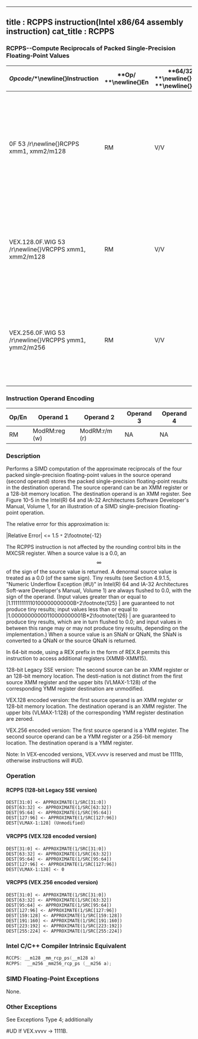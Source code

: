 ----------------------------
title : RCPPS instruction(Intel x86/64 assembly instruction)
cat_title : RCPPS
----------------------------
### RCPPS--Compute Reciprocals of Packed Single-Precision Floating-Point Values


|**Opcode*/**\newline{}**Instruction**|**Op/ **\newline{}**En**|**64/32 bit **\newline{}**Mode **\newline{}**Support**|**CPUID **\newline{}**Feature **\newline{}**Flag**|**Description**|
|-------------------------------------|------------------------|------------------------------------------------------|--------------------------------------------------|---------------|
|0F 53 /r\newline{}RCPPS xmm1, xmm2/m128|RM|V/V|SSE|Computes the approximate reciprocals of the packed single-precision floating-point values in xmm2/m128 and stores the results in xmm1.|
|VEX.128.0F.WIG 53 /r\newline{}VRCPPS xmm1, xmm2/m128|RM|V/V|AVX|Computes the approximate reciprocals of packed single-precision values in xmm2/mem and stores the results in xmm1.|
|VEX.256.0F.WIG 53 /r\newline{}VRCPPS ymm1, ymm2/m256|RM|V/V|AVX|Computes the approximate reciprocals of packed single-precision values in ymm2/mem and stores the results in ymm1.|
### Instruction Operand Encoding


|Op/En|Operand 1|Operand 2|Operand 3|Operand 4|
|-----|---------|---------|---------|---------|
|RM|ModRM:reg (w)|ModRM:r/m (r)|NA|NA|
### Description


Performs a SIMD computation of the approximate reciprocals of the four packed single-precision floating-point values in the source operand (second operand) stores the packed single-precision floating-point results in the destination operand. The source operand can be an XMM register or a 128-bit memory location. The destination operand is an XMM register. See Figure 10-5 in the Intel(R) 64 and IA-32 Architectures Software Developer's Manual, Volume 1, for an illustration of a SIMD single-precision floating-point operation.

The relative error for this approximation is:

 |Relative Error| <= 1.5 `*` 2\footnote{-12}  

The RCPPS instruction is not affected by the rounding control bits in the MXCSR register. When a source value is a 0.0, an $$\infty$$ of the sign of the source value is returned. A denormal source value is treated as a 0.0 (of the same sign). Tiny results (see Section 4.9.1.5, "Numeric Underflow Exception (#U)" in Intel(R) 64 and IA-32 Architectures Soft-ware Developer's Manual, Volume 1) are always flushed to 0.0, with the sign of the operand. (Input values greater than or equal to |1.11111111110100000000000B`*`2\footnote{125} | are guaranteed to not produce tiny results; input values less than or equal to |1.00000000000110000000001B*2\footnote{126} | are guaranteed to produce tiny results, which are in turn flushed to 0.0; and input values in between this range may or may not produce tiny results, depending on the implementation.) When a source value is an SNaN or QNaN, the SNaN is converted to a QNaN or the source QNaN is returned.

In 64-bit mode, using a REX prefix in the form of REX.R permits this instruction to access additional registers (XMM8-XMM15).

128-bit Legacy SSE version: The second source can be an XMM register or an 128-bit memory location. The desti-nation is not distinct from the first source XMM register and the upper bits (VLMAX-1:128) of the corresponding YMM register destination are unmodified.

VEX.128 encoded version: the first source operand is an XMM register or 128-bit memory location. The destination operand is an XMM register. The upper bits (VLMAX-1:128) of the corresponding YMM register destination are zeroed.

VEX.256 encoded version: The first source operand is a YMM register. The second source operand can be a YMM register or a 256-bit memory location. The destination operand is a YMM register. 

Note: In VEX-encoded versions, VEX.vvvv is reserved and must be 1111b, otherwise instructions will #UD.


### Operation
#### RCPPS (128-bit Legacy SSE version)
```info-verb
DEST[31:0] <-  APPROXIMATE(1/SRC[31:0])
DEST[63:32] <-  APPROXIMATE(1/SRC[63:32])
DEST[95:64]  <- APPROXIMATE(1/SRC[95:64])
DEST[127:96]  <- APPROXIMATE(1/SRC[127:96])
DEST[VLMAX-1:128] (Unmodified)
```
#### VRCPPS (VEX.128 encoded version)
```info-verb
DEST[31:0] <-  APPROXIMATE(1/SRC[31:0])
DEST[63:32] <-  APPROXIMATE(1/SRC[63:32])
DEST[95:64]  <- APPROXIMATE(1/SRC[95:64])
DEST[127:96] <-  APPROXIMATE(1/SRC[127:96])
DEST[VLMAX-1:128]  <- 0
```
#### VRCPPS (VEX.256 encoded version)
```info-verb
DEST[31:0]  <- APPROXIMATE(1/SRC[31:0])
DEST[63:32]  <- APPROXIMATE(1/SRC[63:32])
DEST[95:64] <-  APPROXIMATE(1/SRC[95:64])
DEST[127:96] <-  APPROXIMATE(1/SRC[127:96])
DEST[159:128]  <- APPROXIMATE(1/SRC[159:128])
DEST[191:160] <-  APPROXIMATE(1/SRC[191:160])
DEST[223:192]  <- APPROXIMATE(1/SRC[223:192])
DEST[255:224]  <- APPROXIMATE(1/SRC[255:224])
```

### Intel C/C++ Compiler Intrinsic Equivalent

```cpp
RCCPS: __m128 _mm_rcp_ps(__m128 a)
RCPPS:  __m256 _mm256_rcp_ps (__m256 a);
```
### SIMD Floating-Point Exceptions


None.

### Other Exceptions


See Exceptions Type 4; additionally

#UD If VEX.vvvv  -> 1111B.

